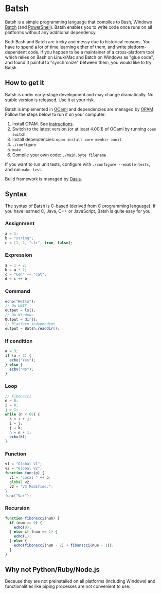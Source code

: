 # Batsh

Batsh is a simple programming language that compiles to Bash, Windows [Batch](http://www.microsoft.com/resources/documentation/windows/xp/all/proddocs/en-us/batch.mspx) (and [PowerShell](http://technet.microsoft.com/en-us/scriptcenter/powershell.aspx)).
Batsh enables you to write code once runs on all platforms without any additional dependency.

Both Bash and Batch are tricky and messy due to historical reasons.
You have to spend a lot of time learning either of them, and write platform-dependent code.
If you happen to be a maintainer of a cross-platform tool which relies on Bash on Linux/Mac and Batch on Windows as "glue code", and found it painful to "synchronize" between them, you would like to try Batsh.

## How to get it

Batsh is under early-stage development and may change dramatically. No stable version is released. Use it at your risk.

Batsh is implemented in [OCaml](http://caml.inria.fr/ocaml/) and dependencies are managed by [OPAM](http://opam.ocamlpro.com/). Follow the steps below to run it on your computer:

1. Install OPAM. See [instructions](http://opam.ocamlpro.com/doc/Quick_Install.html).
2. Switch to the latest version (or at least 4.00.1) of OCaml by running `opam switch`.
3. Install dependencies: `opam install core menhir ounit`
4. `./configure`
5. `make`
6. Compile your own code: `./main.byte filename`

If you want to run unit tests, configure with `./configure --enable-tests`, and run `make test`.

Build framework is managed by [Oasis](http://oasis.forge.ocamlcore.org/).

## Syntax

The syntax of Batsh is [C-based](https://en.wikipedia.org/wiki/List_of_C-based_programming_languages) (derived from C programming language).
If you have learned C, Java, C++ or JavaScript, Batsh is quite easy for you.

### Assignment

```javascript
a = 1;
b = "string";
c = [1, 2, "str", true, false];
```

### Expression

```javascript
a = 1 + 2;
b = a * 7;
c = "Con" ++ "cat";
d = c ++ b;
```

### Command

```javascript
echo("Hello");
// On UNIX
output = ls();
// On Windows
Output = dir();
// Platform independent
output = Batsh.readdir();
```

### If condition

```javascript
a = 3;
if (a > 2) {
  echo("Yes");
} else {
  echo("No");
}
```

### Loop

```javascript
// Fibonacci
n = 0;
i = 0;
j = 1;
while (n < 60) {
  k = i + j;
  i = j;
  j = k;
  n = n + 1;
  echo(k);
}
```

### Function

```javascript
v1 = "Global V1";
v2 = "Global V2";
function func(p) {
  v1 = "Local " ++ p;
  global v2;
  v2 = "V3 Modified.";
}
func("Var");
```

### Recursion

```javascript
function fibonacci(num) {
  if (num == 0) {
    echo(0);
  } else if (num == 1) {
    echo(1);
  } else {
    echo(fibonacci(num - 2) + fibonacci(num - 1));
  }
}
```

## Why not Python/Ruby/Node.js

Because they are not preinstalled on all platforms (including Windows) and functionalities like piping processes are not convenient to use.
